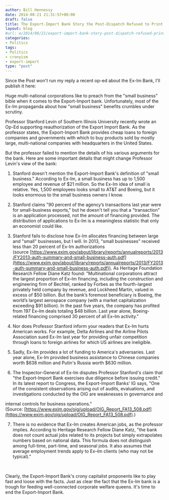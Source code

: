 ```yaml
---
author: Bill Hennessy
date: 2014-08-21 21:31:57+00:00
draft: false
title: The Export-Import Bank Story the Post-Dispatch Refused to Print
layout: blog
#url: e/2014/08/21/export-import-bank-story-post-dispatch-refused-print/
categories:
- Politics
tags:
- Politics
- cronyism
- export-import
type: "post"
---
```


Since the Post won't run my reply a recent op-ed about the Ex-Im Bank, I'll publish it here:

Huge multi-national corporations like to preach from the "small business" bible when it comes to the Export-Import bank. Unfortunately, most of the Ex-Im propaganda about how "small business" benefits crumbles under scrutiny.






Professor Stanford Levin of Southern Illinois University recently wrote an Op-Ed supporting reauthorization of the Export Import Bank. As the professor states, the Export-Import Bank provides cheap loans to foreign companies and governments with which to buy products sold by mostly large, multi-national companies with headquarters in the United States.







But the professor failed to mention the details of his various arguments for the bank. Here are some important details that might change Professor Levin's view of the bank:







1. Stanford doesn't mention the Export-Import Bank's definition of "small business." According to Ex-Im, a small business has up to 1,500 employee and revenue of $21 million. So the Ex-Im idea of small is relative. Yes, 1,500 employees looks small to AT&T and Boeing, but it looks enormous to the small business owners I know.




2. Stanford claims "90 percent of the agency’s transactions last year were for small-business exports," but he doesn't tell you that a "transaction" is an application processed, not the amount of financing provided. The distribution of applications to Ex-Im is a meaningless statistic that only an economist could like.




3. Stanford fails to disclose how Ex-Im allocates financing between large and "small" businesses, but I will. In 2013, "small businesses" received less than 20 percent of Ex-Im authorizations (source [https://www.exim.gov/about/library/reports/annualreports/2013/FY2013-auth-summary-and-small-business-auth.pdf](https://www.exim.gov/about/library/reports/annualreports/2013/FY2013-auth-summary-and-small-business-auth.pdf)). As Heritage Foundation Research Fellow Diane Katz found: "Multinational corporations attract the largest proportion of Ex–Im financing, including the construction and engineering firm of Bechtel, ranked by Forbes as the fourth-largest privately held company by revenue, and Lockheed Martin, valued in excess of $50 billion. But the bank’s foremost beneficiary is Boeing, the world’s largest aerospace company (with a market capitalization exceeding $91 billion). In the past five years, the company has profited from 197 Ex–Im deals totaling $48 billion. Last year alone, Boeing-related financing comprised 30 percent of all Ex–Im activity."




4. Nor does Professor Stanford inform your readers that Ex-Im hurts American works. For example, Delta Airlines and the Airline Pilots Association sued Ex-Im last year for providing unfair competition through loans to foreign airlines for which US airlines are ineligible.




5. Sadly, Ex-Im provides a lot of funding to America's adversaries. Last year alone, Ex-Im provided business assistance to Chinese companies worth $638 million and Putin's Russia worth $630 million.




6. The Inspector-General of Ex-Im disputes Professor Stanford's claim that "the Export-Import Bank exercises due diligence before issuing credit." In its latest report to Congress, the Export-Import Banks' IG says, "One of the consistent observations arising out of audits, evaluations, and investigations conducted by the OIG are weaknesses in governance and




internal controls for business operations." (Source: [https://www.exim.gov/oig/upload/OIG_Report_FA13_508.pdf](https://www.exim.gov/oig/upload/OIG_Report_FA13_508.pdf).)




7. There is no evidence that Ex-Im creates American jobs, as the professor implies. According to Heritage Research Fellow Diane Katz, "the bank does not count actual jobs related to its projects but simply extrapolates numbers based on national data. This formula does not distinguish among full-time, part-time, and seasonal jobs. It also assumes that average employment trends apply to Ex–Im clients (who may not be typical)."




 




Clearly, the Export-Import Bank's crony capitalist proponents like to play fast and loose with the facts. Just as clear the fact that the Ex-Im bank is a trough for feeding well-connected corporate welfare queens. It's time to end the Export-Import Bank. 



